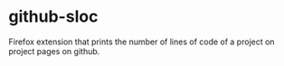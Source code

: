 # github-sloc
Firefox extension that prints the number of lines of code of a project on project pages on github.
